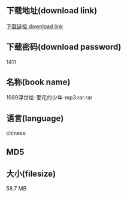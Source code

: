 ## 下载地址(download link)
[下载链接 download link](https://tutu365.netlify.app/?s=1989%E6%B5%AE%E4%B8%96%E7%BB%98-%E6%84%9B%E8%8A%B1%E7%9A%84%E5%B0%91%E5%B9%B4-mp3.rar)

## 下载密码(download password)
1411

## 名称(book name)
1989浮世绘-愛花的少年-mp3.rar.rar

## 语言(language)
chinese

## MD5


## 大小(filesize)
58.7 MB
